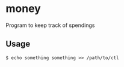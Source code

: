 # money

Program to keep track of spendings

## Usage

```$ echo something something >> /path/to/ctl```
